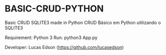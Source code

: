 # BASIC-CRUD-PYTHON

Basic CRUD SQLITE3 made in Python
CRUD Básico em Python utilizando o SQLITE3


Requirement: Python 3
Run: python3 App.py




Developer: Lucas Edson (https://github.com/lucasedson)
